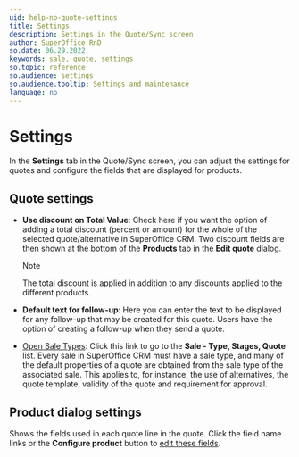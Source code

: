 ```yaml
---
uid: help-no-quote-settings
title: Settings
description: Settings in the Quote/Sync screen
author: SuperOffice RnD
so.date: 06.29.2022
keywords: sale, quote, settings
so.topic: reference
so.audience: settings
so.audience.tooltip: Settings and maintenance
language: no
---
```


# Settings

In the **Settings** tab in the Quote/Sync screen, you can adjust the settings for quotes and configure the fields that are displayed for products.

## Quote settings

* **Use discount on Total Value**: Check here if you want the option of adding a total discount (percent or amount) for the whole of the selected quote/alternative in SuperOffice CRM. Two discount fields are then shown at the bottom of the **Products** tab in the **Edit quote** dialog.

    > [!NOTE]
    > The total discount is applied in addition to any discounts applied to the different products.

* **Default text for follow-up**: Here you can enter the text to be displayed for any follow-up that may be created for this quote. Users have the option of creating a follow-up when they send a quote.

* [Open Sale Types][1]: Click this link to go to the **Sale - Type, Stages, Quote** list. Every sale in SuperOffice CRM must have a sale type, and many of the default properties of a quote are obtained from the sale type of the associated sale. This applies to, for instance, the use of alternatives, the quote template, validity of the quote and requirement for approval.

## Product dialog settings

Shows the fields used in each quote line in the quote. Click the field name links or the **Configure product** button to [edit these fields][2].

<!-- Referenced links -->
[1]: ../../../sale/learn/screen/sales-type-for-stages.md
[2]: product/configure.md

<!-- Referenced images -->

